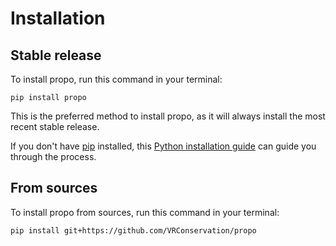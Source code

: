 # Installation

## Stable release

To install propo, run this command in your terminal:

```
pip install propo
```

This is the preferred method to install propo, as it will always install the most recent stable release.

If you don't have [pip](https://pip.pypa.io) installed, this [Python installation guide](http://docs.python-guide.org/en/latest/starting/installation/) can guide you through the process.

## From sources

To install propo from sources, run this command in your terminal:

```
pip install git+https://github.com/VRConservation/propo
```
